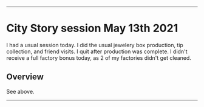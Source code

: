 
***

# City Story session May 13th 2021

I had a usual session today. I did the usual jewelery box production, tip collection, and friend visits. I quit after production was complete. I didn't receive a full factory bonus today, as 2 of my factories didn't get cleaned.

## Overview

See above.

***
